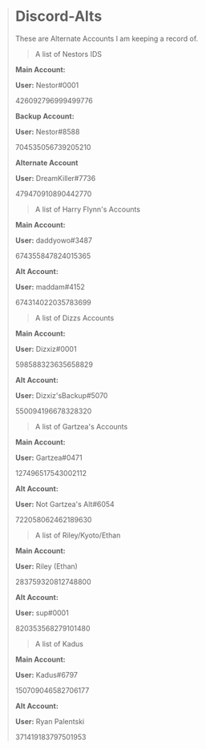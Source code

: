 > # Discord-Alts
> These are Alternate Accounts I am keeping a record of.
> 
> > A list of Nestors IDS
> 
> **Main Account:** 
> 
> **User:** Nestor#0001
> 
> 426092796999499776
> 
> 
> **Backup Account:** 
> 
> **User:** Nestor#8588
> 
> 704535056739205210
> 
> **Alternate Account**
> 
> **User:** DreamKiller#7736
> 
> 479470910890442770 
> 
> > A list of Harry Flynn's Accounts
> 
> **Main Account:**
> 
> **User:** daddyowo#3487
> 
> 674355847824015365
> 
> **Alt Account:**
> 
> **User:** maddam#4152
> 
> 674314022035783699
> 
> > A list of Dizzs Accounts
> 
> **Main Account:**
> 
> **User:** Dizxiz#0001
> 
> 598588323635658829
> 
> **Alt Account:**
> 
> **User:** Dizxiz'sBackup#5070
> 
> 550094196678328320
> 
> 
> > A list of Gartzea's Accounts
> 
> **Main Account:**
> 
> **User:** Gartzea#0471
> 
> 127496517543002112
> 
> **Alt Account:**
> 
> **User:** Not Gartzea's Alt#6054
> 
> 722058062462189630
> 
> > A list of Riley/Kyoto/Ethan
> 
> **Main Account:**
> 
> **User:** Riley (Ethan)
> 
> 283759320812748800
> 
> **Alt Account:**
> 
> **User:** sup#0001
> 
> 820353568279101480
> 
> > A list of Kadus
> > > 
> **Main Account:**
> 
> **User:** Kadus#6797
> 
> 150709046582706177
> 
> **Alt Account:**
> 
> **User:** Ryan Palentski
> 
> 371419183797501953




